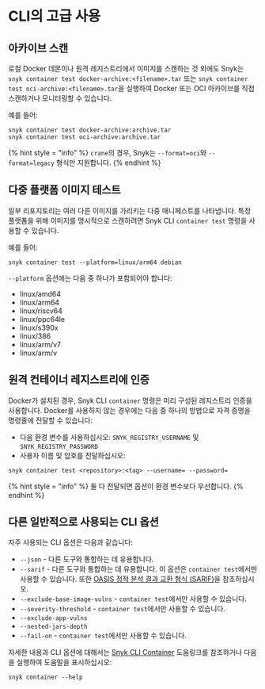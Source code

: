 #  CLI의 고급 사용

## 아카이브 스캔

로컬 Docker 데몬이나 원격 레지스트리에서 이미지를 스캔하는 것 외에도 Snyk는 `snyk container test docker-archive:<filename>.tar` 또는 `snyk container test oci-archive:<filename>.tar`을 실행하여 Docker 또는 OCI 아카이브를 직접 스캔하거나 모니터링할 수 있습니다.

예를 들어:

```
snyk container test docker-archive:archive.tar
snyk container test oci-archive:archive.tar
```

{% hint style = "info" %}
`crane`의 경우, Snyk는 `--format=oci`와 `--format=legacy` 형식만 지원합니다.&#x20;
{% endhint %}

## 다중 플랫폼 이미지 테스트

일부 리포지토리는 여러 다른 이미지를 가리키는 다중 매니페스트를 나타냅니다. 특정 플랫폼을 위해 이미지를 명시적으로 스캔하려면 Snyk CLI `container test` 명령을 사용할 수 있습니다.

예를 들어:

```
snyk container test --platform=linux/arm64 debian
```

`--platform` 옵션에는 다음 중 하나가 포함되어야 합니다:

* linux/amd64
* linux/arm64
* linux/riscv64
* linux/ppc64le
* linux/s390x
* linux/386
* linux/arm/v7
* linux/arm/v

## 원격 컨테이너 레지스트리에 인증

Docker가 설치된 경우, Snyk CLI `container` 명령은 미리 구성된 레지스트리 인증을 사용합니다. Docker를 사용하지 않는 경우에는 다음 중 하나의 방법으로 자격 증명을 명령줄에 전달할 수 있습니다:

* 다음 환경 변수를 사용하십시오: `SNYK_REGISTRY_USERNAME` 및 `SNYK_REGISTRY_PASSWORD`
* 사용자 이름 및 암호를 전달하십시오:

```
snyk container test <repository>:<tag> --username= --password=
```

{% hint style = "info" %}
둘 다 전달되면 옵션이 환경 변수보다 우선합니다.
{% endhint %}

## 다른 일반적으로 사용되는 CLI 옵션

자주 사용되는 CLI 옵션은 다음과 같습니다:

* `--json` - 다른 도구와 통합하는 데 유용합니다.
* `--sarif` - 다른 도구와 통합하는 데 유용합니다. 이 옵션은 `container test`에서만 사용할 수 있습니다. 또한 [OASIS 정적 분석 결과 교환 형식 (SARIF)](https://www.oasis-open.org/committees/tc_home.php?wg_abbrev=sarif)을 참조하십시오.
* `--exclude-base-image-vulns` - `container test`에서만 사용할 수 있습니다.
* `--severity-threshold` - `container test`에서만 사용할 수 있습니다.
* `--exclude-app-vulns`
* `--nested-jars-depth`
* `--fail-on` - `container test`에서만 사용할 수 있습니다.

자세한 내용과 CLI 옵션에 대해서는 [Snyk CLI Container](../../commands/container.md) 도움링크를 참조하거나 다음을 실행하여 도움말을 표시하십시오:

```
snyk container --help
```